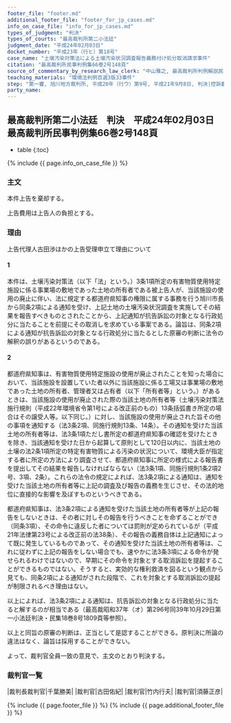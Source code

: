 ```yaml
---
footer_file: "footer.md"
additional_footer_file: "footer_for_jp_cases.md"
info_on_case_file: "info_for_jp_cases.md"
types_of_judgment: "判決"
types_of_courts: "最高裁判所第二小法廷"
judgment_date: "平成24年02月03日"
docket_number: "平成23年（行ヒ）第18号"
case_name: "土壌汚染対策法による土壌汚染状況調査報告義務付け処分取消請求事件"
citation: "最高裁判所民事判例集66巻2号148頁"
source_of_commentary_by_research_law_clerk: "中山雅之, 最高裁判所判例解説民事篇平成24年度91頁"
teaching_materials: "環境法判例百選3版33事件"
step: "第一審, 旭川地方裁判所, 平成20年（行ウ）第9号, 平成21年9月8日, 判決|控訴審, 札幌高等裁判所, 平成21年（行コ）第14号, 平成22年10月12日, 判決, |差戻第一審, 旭川地方裁判所, 平成24年（行ウ）第1号, 平成24年11月27日, 判決, |差戻控訴審, 札幌高等裁判所, 平成24年（行コ）第31号, 平成25年5月23日, 判決"
party_name:
---
```


## 最高裁判所第二小法廷　判決　平成24年02月03日　最高裁判所民事判例集66巻2号148頁

* table
{:toc}

{% include {{ page.info_on_case_file }}  %}






### 主文



本件上告を棄却する。

上告費用は上告人の負担とする。





### 理由



上告代理人古田渉ほかの上告受理申立て理由について

#### 1

本件は、土壌汚染対策法（以下「法」という。）3条1項所定の有害物質使用特定施設に係る事業場の敷地であった土地の所有者である被上告人が、当該施設の使用の廃止に伴い、法に規定する都道府県知事の権限に属する事務を行う旭川市長から同条2項による通知を受け、上記土地の土壌汚染状況調査を実施してその結果を報告すべきものとされたことから、上記通知が抗告訴訟の対象となる行政処分に当たることを前提にその取消しを求めている事案である。論旨は、同条2項による通知が抗告訴訟の対象となる行政処分に当たるとした原審の判断に法令の解釈の誤りがあるというのである。

#### 2

都道府県知事は、有害物質使用特定施設の使用が廃止されたことを知った場合において、当該施設を設置していた者以外に当該施設に係る工場又は事業場の敷地であった土地の所有者、管理者又は占有者（以下「所有者等」という。）があるときは、当該施設の使用が廃止された際の当該土地の所有者等（土壌汚染対策法施行規則（平成22年環境省令第1号による改正前のもの）13条括弧書き所定の場合はその譲受人等。以下同じ。）に対し、当該施設の使用が廃止された旨その他の事項を通知する（法3条2項、同施行規則13条、14条）。その通知を受けた当該土地の所有者等は、法3条1項ただし書所定の都道府県知事の確認を受けたときを除き、当該通知を受けた日から起算して原則として120日以内に、当該土地の土壌の法2条1項所定の特定有害物質による汚染の状況について、環境大臣が指定する者に所定の方法により調査させて、都道府県知事に所定の様式による報告書を提出してその結果を報告しなければならない（法3条1項、同施行規則1条2項2号、3項、2条）。これらの法令の規定によれば、法3条2項による通知は、通知を受けた当該土地の所有者等に上記の調査及び報告の義務を生じさせ、その法的地位に直接的な影響を及ぼすものというべきである。

都道府県知事は、法3条2項による通知を受けた当該土地の所有者等が上記の報告をしないときは、その者に対しその報告を行うべきことを命ずることができ（同条3項）、その命令に違反した者については罰則が定められているが（平成21年法律第23号による改正前の法38条）、その報告の義務自体は上記通知によって既に発生しているものであって、その通知を受けた当該土地の所有者等は、これに従わずに上記の報告をしない場合でも、速やかに法3条3項による命令が発せられるわけではないので、早期にその命令を対象とする取消訴訟を提起することができるものではない。そうすると、実効的な権利救済を図るという観点から見ても、同条2項による通知がされた段階で、これを対象とする取消訴訟の提起が制限されるべき理由はない。

以上によれば、法3条2項による通知は、抗告訴訟の対象となる行政処分に当たると解するのが相当である（最高裁昭和37年（オ）第296号同39年10月29日第一小法廷判決・民集18巻8号1809頁等参照）。

以上と同旨の原審の判断は、正当として是認することができる。原判決に所論の違法はなく、論旨は採用することができない。

よって、裁判官全員一致の意見で、主文のとおり判決する。

### 裁判官一覧

|裁判長裁判官|千葉勝美|
|裁判官|古田佑紀|
|裁判官|竹内行夫|
|裁判官|須藤正彦|


{% include {{ page.footer_file }}  %}
{% include {{ page.additional_footer_file }}  %}
